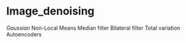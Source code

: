 # Image_denoising

*Gaussian*
Non-Local Means
Median filter
Bilateral filter
Total variation
Autoencoders
